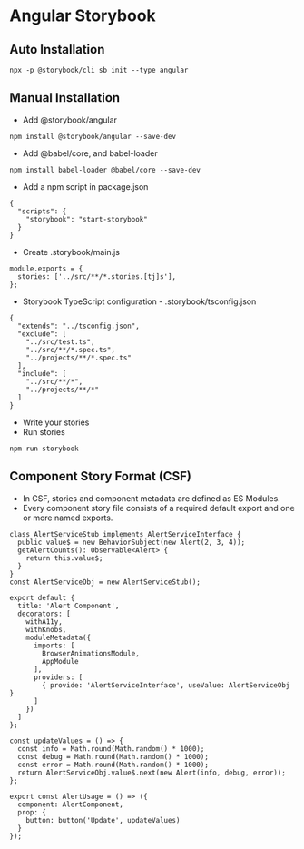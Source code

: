 # Angular Storybook

## Auto Installation

```
npx -p @storybook/cli sb init --type angular
```

## Manual Installation

- Add @storybook/angular

```
npm install @storybook/angular --save-dev
```

- Add @babel/core, and babel-loader

```
npm install babel-loader @babel/core --save-dev
```

- Add a npm script in package.json

```
{
  "scripts": {
    "storybook": "start-storybook"
  }
}
```

- Create .storybook/main.js

```
module.exports = {
  stories: ['../src/**/*.stories.[tj]s'],
};
```

- Storybook TypeScript configuration - .storybook/tsconfig.json

```
{
  "extends": "../tsconfig.json",
  "exclude": [
    "../src/test.ts",
    "../src/**/*.spec.ts",
    "../projects/**/*.spec.ts"
  ],
  "include": [
    "../src/**/*",
    "../projects/**/*"
  ]
}
```

- Write your stories
- Run stories

```
npm run storybook
```

## Component Story Format (CSF)

- In CSF, stories and component metadata are defined as ES Modules.
- Every component story file consists of a required default export and one or more named exports.

```
class AlertServiceStub implements AlertServiceInterface {
  public value$ = new BehaviorSubject(new Alert(2, 3, 4));
  getAlertCounts(): Observable<Alert> {
    return this.value$;
  }
}
const AlertServiceObj = new AlertServiceStub();

export default {
  title: 'Alert Component',
  decorators: [
    withA11y,
    withKnobs,
    moduleMetadata({
      imports: [
        BrowserAnimationsModule,
        AppModule
      ],
      providers: [
        { provide: 'AlertServiceInterface', useValue: AlertServiceObj }
      ]
    })
  ]
};

const updateValues = () => {
  const info = Math.round(Math.random() * 1000);
  const debug = Math.round(Math.random() * 1000);
  const error = Math.round(Math.random() * 1000);
  return AlertServiceObj.value$.next(new Alert(info, debug, error));
};

export const AlertUsage = () => ({
  component: AlertComponent,
  prop: {
    button: button('Update', updateValues)
  }
});
```
